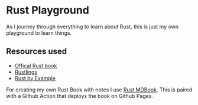 # Rust Playground

As I journey through everything to learn about Rust, this is just my own playground to learn things. 

## Resources used

- [Offical Rust book](https://doc.rust-lang.org/book/)
- [Rustlings](https://github.com/rust-lang/rustlings)
- [Rust by Example](https://doc.rust-lang.org/rust-by-example/index.html)

For creating my own Rust Book with notes I use [Rust MDBook](https://doc.rust-lang.org/rust-by-example/index.html). This is paired with a Github Action that deploys the book on Github Pages.
